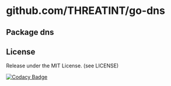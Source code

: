 # github.com/THREATINT/go-dns

## Package dns


## License
Release under the MIT License. (see LICENSE)

[![Codacy Badge](https://app.codacy.com/project/badge/Grade/ffeaa8c0e9b54e62ace8ba80aa654fbb)](https://www.codacy.com/gh/THREATINT/go-dns/dashboard?utm_source=github.com&amp;utm_medium=referral&amp;utm_content=THREATINT/go-dns&amp;utm_campaign=Badge_Grade)